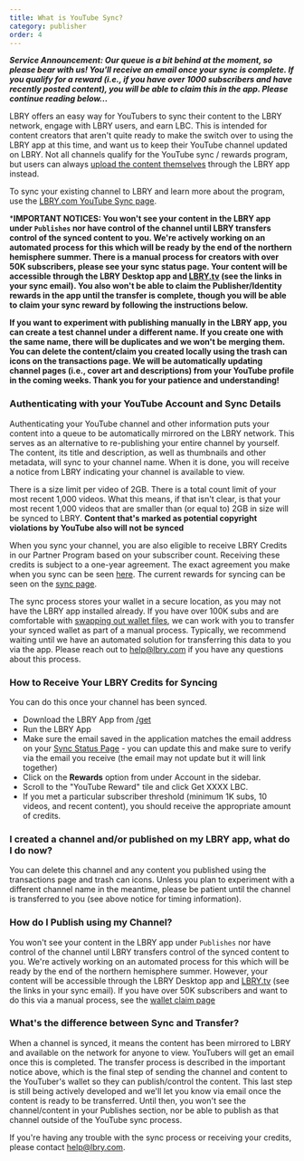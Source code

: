 ```yaml
---
title: What is YouTube Sync?
category: publisher
order: 4
---
```


***Service Announcement: Our queue is a bit behind at the moment, so please bear with us! You'll receive an email once your sync is complete. If you qualify for a reward (i.e., if you have over 1000 subscribers and have recently posted content), you will be able to claim this in the app. Please continue reading below...***

LBRY offers an easy way for YouTubers to sync their content to the LBRY network, engage with LBRY users, and earn LBC. This is intended for content creators that aren't quite ready to make the switch over to using the LBRY app at this time, and want us to keep their YouTube channel updated on LBRY. Not all channels qualify for the YouTube sync / rewards program, but users can always [upload the content themselves](https://lbry.com/faq/how-to-publish) through the LBRY app instead. 

To sync your existing channel to LBRY and learn more about the program, use the [LBRY.com YouTube Sync page](/youtube).

***IMPORTANT NOTICES: You won't see your content in the LBRY app under `Publishes` nor have control of the channel until LBRY transfers control of the synced content to you. We're actively working on an automated process for this which will be ready by the end of the northern hemisphere summer. There is a manual process for creators with over 50K subscribers, please see your sync status page. Your content will be accessible through the LBRY Desktop app and [LBRY.tv](https://beta.lbry.tv) (see the links in your sync email). You also won't be able to claim the Publisher/Identity rewards in the app until the transfer is complete, though you will be able to claim your sync reward by following the instructions below.**

**If you want to experiment with publishing manually in the LBRY app, you can create a test channel under a different name. If you create one with the same name, there will be duplicates and we won't be merging them. You can delete the content/claim you created locally using the trash can icons on the transactions page. We will be automatically updating channel pages (i.e., cover art and descriptions) from your YouTube profile in the coming weeks. Thank you for your patience and understanding!**

### Authenticating with your YouTube Account and Sync Details
Authenticating your YouTube channel and other information puts your content into a queue to be automatically mirrored on the LBRY network. This serves as an alternative to re-publishing your entire channel by yourself. The content, its title and description, as well as thumbnails and other metadata, will sync to your channel name. When it is done, you will receive a notice from LBRY indicating your channel is available to view.

There is a size limit per video of 2GB. There is a total count limit of your most recent 1,000 videos. What this means, if that isn't clear, is that your most recent 1,000 videos that are smaller than (or equal to) 2GB in size will be synced to LBRY. **Content that's marked as potential copyright violations by YouTube also will not be synced**

When you sync your channel, you are also eligible to receive LBRY Credits in our Partner Program based on your subscriber count. Receiving these credits is subject to a one-year agreement. The exact agreement you make when you sync can be seen [here](/faq/youtube-terms). The current rewards for syncing can be seen on the [sync page](/youtube).

The sync process stores your wallet in a secure location, as you may not have the LBRY app installed already. If you have over 100K subs and are comfortable with [swapping out wallet files](/faq/how-to-backup-wallet), we can work with you to transfer your synced wallet as part of a manual process. Typically, we recommend waiting until we have an automated solution for transferring this data to you via the app. Please reach out to [help@lbry.com](mailto:help@lbry.com) if you have any questions about this process.

### How to Receive Your LBRY Credits for Syncing

You can do this once your channel has been synced.

- Download the LBRY App from [/get](https://lbry.com/get)
- Run the LBRY App
- Make sure the email saved in the application matches the email address on your [Sync Status Page](/youtube/status) - you can update this and make sure to verify via the email you receive (the email may not update but it will link together)
- Click on the **Rewards** option from under Account in the sidebar. 
- Scroll to the "YouTube Reward" tile and click Get XXXX LBC.
- If you met a particular subscriber threshold (minimum 1K subs, 10 videos, and recent content), you should receive the appropriate amount of credits.

### I created a channel and/or published on my LBRY app, what do I do now?

You can delete this channel and any content you published using the transactions page and trash can icons. Unless you plan to experiment with a different channel name in the meantime, please be patient until the channel is transferred to you (see above notice for timing information). 

### How do I Publish using my Channel?

You won't see your content in the LBRY app under `Publishes` nor have control of the channel until LBRY transfers control of the synced content to you. We're actively working on an automated process for this which will be ready by the end of the northern hemisphere summer. However, your content will be accessible through the LBRY Desktop app and [LBRY.tv](https://beta.lbry.tv) (see the links in your sync email). If you have over 50K subscribers and want to do this via a manual process, see the [wallet claim page](https://lbry.com/claim-wallet)

### What's the difference between Sync and Transfer?

When a channel is synced, it means the content has been mirrored to LBRY and available on the network for anyone to view. YouTubers will get an email once this is completed. The transfer process is described in the important notice above, which is the final step of sending the channel and content to the YouTuber's wallet so they can publish/control the content. This last step is still being actively developed and we'll let you know via email once the content is ready to be transferred. Until then, you won't see the channel/content in your Publishes section, nor be able to publish as that channel outside of the YouTube sync process. 


If you're having any trouble with the sync process or receiving your credits, please contact [help@lbry.com](mailto:help@lbry.com).
